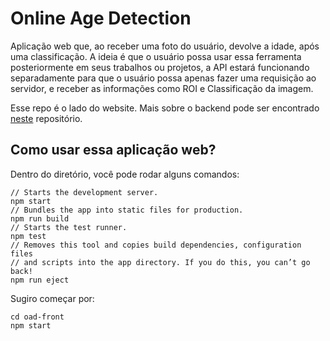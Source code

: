 # Online Age Detection

Aplicação web que, ao receber uma foto do usuário, devolve a idade, após uma classificação. A ideia é que o usuário possa usar essa ferramenta posteriormente em seus trabalhos ou projetos, a API estará funcionando separadamente para que o usuário possa apenas fazer uma requisição ao servidor, e receber as informações como ROI e Classificação da imagem.

Esse repo é o lado do website. Mais sobre o backend pode ser encontrado [neste](https://github.com/igormcsouza/online-age-detection) repositório.

## Como usar essa aplicação web?

Dentro do diretório, você pode rodar alguns comandos:

    // Starts the development server.
    npm start
    // Bundles the app into static files for production.
    npm run build
    // Starts the test runner.
    npm test
    // Removes this tool and copies build dependencies, configuration files
    // and scripts into the app directory. If you do this, you can’t go back!
    npm run eject
    
Sugiro começar por:

    cd oad-front
    npm start

